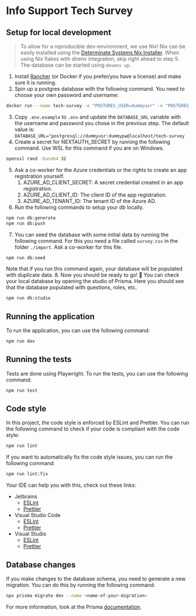 # Info Support Tech Survey

## Setup for local development

> To allow for a reproducible dev-environment, we use Nix!
Nix can be easily installed using the [Determinate Systems Nix Installer](https://github.com/DeterminateSystems/nix-installer).
> When using Nix flakes with direnv integration, skip right ahead to step 5. The database can be started using `devenv up`.

1. Install [Rancher](https://rancherdesktop.io/) (or Docker if you prefer/you have a license) and make sure it is running.
2. Spin up a postgres database with the following command. You need to choose your own password and username:
```bash
docker run --name tech-survey -e "POSTGRES_USER=dummyusr" -e "POSTGRES_PASSWORD=dummypw" -e "POSTGRES_DB=tech-survey" -d -p 5432:5432 docker.io/postgres
```
3. Copy `.env.example` to `.env` and update the `DATABASE_URL` variable with the username and password you chose in the previous step. The default value is:
`DATABASE_URL="postgresql://dummyusr:dummypw@localhost/tech-survey`
4. Create a secret for NEXTAUTH_SECRET by running the following command. Use WSL for this command if you are on Windows.
```bash
openssl rand -base64 32
```
5. Ask a co-worker for the Azure credentials or the rights to create an app registration yourself.
   1. AZURE_AD_CLIENT_SECRET: A secret credential created in an app registration.
   2. AZURE_AD_CLIENT_ID: The client ID of the app registration.
   3. AZURE_AD_TENANT_ID: The tenant ID of the Azure AD.
6. Run the following commands to setup your db locally.
```bash
npm run db:generate
npm run db:push
```
7. You can seed the database with some initial data by running the following command. For this you need a file called `survey.csv` in the folder `./import`. Ask a co-worker for this file.
```bash
npm run db:seed
```
Note that if you run this command again, your database will be populated with duplicate data.
8. Now you should be ready to go! 🎉 You can check your local database by opening the studio of Prisma. Here you should see that the database populated with questions, roles, etc.
```bash
npm run db:studio
```

## Running the application
To run the application, you can use the following command:
```bash
npm run dev
```

## Running the tests
Tests are done using Playwright. To run the tests, you can use the following command:
```bash
npm run test
```

## Code style
In this project, the code style is enforced by ESLint and Prettier. You can run the following command to check if your code is compliant with the code style:
```bash
npm run lint
```
If you want to automatically fix the code style issues, you can run the following command:
```bash
npm run lint:fix
```
Your IDE can help you with this, check out these links:
- Jetbrains
  - [ESLint](https://www.jetbrains.com/help/rider/eslint.html) 
  - [Prettier](https://www.jetbrains.com/help/rider/Prettier.html)
- Visual Studio Code
  - [ESLint](https://marketplace.visualstudio.com/items?itemName=dbaeumer.vscode-eslint)
  - [Prettier](https://marketplace.visualstudio.com/items?itemName=esbenp.prettier-vscode)
- Visual Studio
  - [ESLint](https://learn.microsoft.com/en-us/visualstudio/javascript/linting-javascript?view=vs-2022)
  - [Prettier](https://marketplace.visualstudio.com/items?itemName=esbenp.prettier-vscode)

## Database changes
If you make changes to the database schema, you need to generate a new migration. You can do this by running the following command:
```bash
npx prisma migrate dev --name <name-of-your-migration>
```
For more information, look at the Prisma [documentation](https://www.prisma.io/docs/concepts/components/prisma-migrate).